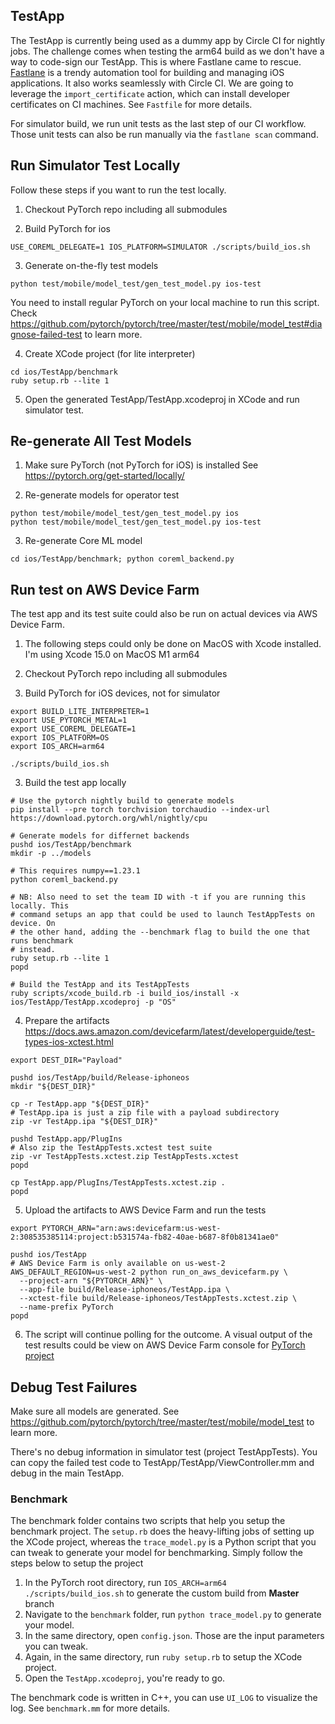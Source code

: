## TestApp

The TestApp is currently being used as a dummy app by Circle CI for nightly jobs. The challenge comes when testing the arm64 build as we don't have a way to code-sign our TestApp. This is where Fastlane came to rescue. [Fastlane](https://fastlane.tools/) is a trendy automation tool for building and managing iOS applications. It also works seamlessly with Circle CI. We are going to leverage the `import_certificate` action, which can install developer certificates on CI machines. See `Fastfile` for more details.

For simulator build, we run unit tests as the last step of our CI workflow. Those unit tests can also be run manually via the `fastlane scan` command.

## Run Simulator Test Locally
Follow these steps if you want to run the test locally.

1. Checkout PyTorch repo including all submodules

2. Build PyTorch for ios
```
USE_COREML_DELEGATE=1 IOS_PLATFORM=SIMULATOR ./scripts/build_ios.sh
```

3. Generate on-the-fly test models
```
python test/mobile/model_test/gen_test_model.py ios-test
```
You need to install regular PyTorch on your local machine to run this script.
Check https://github.com/pytorch/pytorch/tree/master/test/mobile/model_test#diagnose-failed-test to learn more.

4. Create XCode project (for lite interpreter)
```
cd ios/TestApp/benchmark
ruby setup.rb --lite 1
```

5. Open the generated TestApp/TestApp.xcodeproj in XCode and run simulator test.

## Re-generate All Test Models
1. Make sure PyTorch (not PyTorch for iOS) is installed
See https://pytorch.org/get-started/locally/

2. Re-generate models for operator test
```
python test/mobile/model_test/gen_test_model.py ios
python test/mobile/model_test/gen_test_model.py ios-test
```

3. Re-generate Core ML model
```
cd ios/TestApp/benchmark; python coreml_backend.py
```

## Run test on AWS Device Farm
The test app and its test suite could also be run on actual devices via
AWS Device Farm.

1. The following steps could only be done on MacOS with Xcode installed.
   I'm using Xcode 15.0 on MacOS M1 arm64

2. Checkout PyTorch repo including all submodules

2. Build PyTorch for iOS devices, not for simulator
```
export BUILD_LITE_INTERPRETER=1
export USE_PYTORCH_METAL=1
export USE_COREML_DELEGATE=1
export IOS_PLATFORM=OS
export IOS_ARCH=arm64

./scripts/build_ios.sh
```

3. Build the test app locally
```
# Use the pytorch nightly build to generate models
pip install --pre torch torchvision torchaudio --index-url https://download.pytorch.org/whl/nightly/cpu

# Generate models for differnet backends
pushd ios/TestApp/benchmark
mkdir -p ../models

# This requires numpy==1.23.1
python coreml_backend.py

# NB: Also need to set the team ID with -t if you are running this locally. This
# command setups an app that could be used to launch TestAppTests on device. On
# the other hand, adding the --benchmark flag to build the one that runs benchmark
# instead.
ruby setup.rb --lite 1
popd

# Build the TestApp and its TestAppTests
ruby scripts/xcode_build.rb -i build_ios/install -x ios/TestApp/TestApp.xcodeproj -p "OS"
```

4. Prepare the artifacts
https://docs.aws.amazon.com/devicefarm/latest/developerguide/test-types-ios-xctest.html

```
export DEST_DIR="Payload"

pushd ios/TestApp/build/Release-iphoneos
mkdir "${DEST_DIR}"

cp -r TestApp.app "${DEST_DIR}"
# TestApp.ipa is just a zip file with a payload subdirectory
zip -vr TestApp.ipa "${DEST_DIR}"

pushd TestApp.app/PlugIns
# Also zip the TestAppTests.xctest test suite
zip -vr TestAppTests.xctest.zip TestAppTests.xctest
popd

cp TestApp.app/PlugIns/TestAppTests.xctest.zip .
popd
```

5. Upload the artifacts to AWS Device Farm and run the tests
```
export PYTORCH_ARN="arn:aws:devicefarm:us-west-2:308535385114:project:b531574a-fb82-40ae-b687-8f0b81341ae0"

pushd ios/TestApp
# AWS Device Farm is only available on us-west-2
AWS_DEFAULT_REGION=us-west-2 python run_on_aws_devicefarm.py \
  --project-arn "${PYTORCH_ARN}" \
  --app-file build/Release-iphoneos/TestApp.ipa \
  --xctest-file build/Release-iphoneos/TestAppTests.xctest.zip \
  --name-prefix PyTorch
popd
```

6. The script will continue polling for the outcome. A visual output of
   the test results could be view on AWS Device Farm console for [PyTorch project](https://us-west-2.console.aws.amazon.com/devicefarm/home#/mobile/projects/b531574a-fb82-40ae-b687-8f0b81341ae0/runs)

## Debug Test Failures
Make sure all models are generated. See https://github.com/pytorch/pytorch/tree/master/test/mobile/model_test to learn more.

There's no debug information in simulator test (project TestAppTests). You can copy the failed test code to
TestApp/TestApp/ViewController.mm and debug in the main TestApp.

### Benchmark

The benchmark folder contains two scripts that help you setup the benchmark project. The `setup.rb` does the heavy-lifting jobs of setting up the XCode project, whereas the `trace_model.py` is a Python script that you can tweak to generate your model for benchmarking. Simply follow the steps below to setup the project

1. In the PyTorch root directory, run `IOS_ARCH=arm64 ./scripts/build_ios.sh` to generate the custom build from **Master** branch
2. Navigate to the `benchmark` folder, run `python trace_model.py` to generate your model.
3. In the same directory, open `config.json`. Those are the input parameters you can tweak.
4. Again, in the same directory, run `ruby setup.rb` to setup the XCode project.
5. Open the `TestApp.xcodeproj`, you're ready to go.

The benchmark code is written in C++, you can use `UI_LOG` to visualize the log. See `benchmark.mm` for more details.
